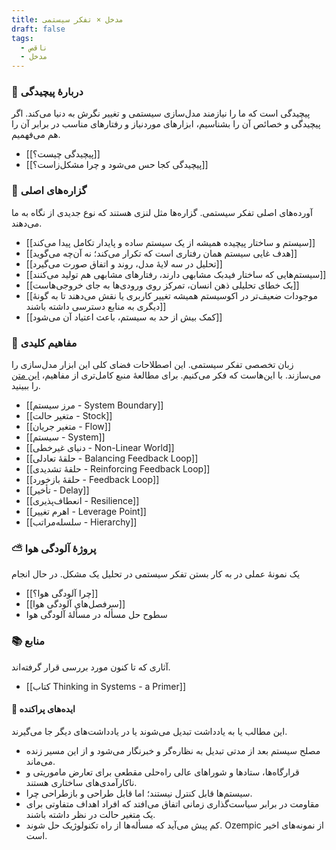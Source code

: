 ```yaml
---
title: مدخل × تفکر سیستمی
draft: false
tags:
  - ناقص
  - مدخل
---
```

### 🌌 دربارهٔ پیچیدگی

پیچیدگی است که ما را نیازمند مدل‌سازی سیستمی و تغییر نگرش به دنیا می‌کند. اگر پیچیدگی و خصائص آن را بشناسیم، ابزارهای موردنیاز و رفتارهای مناسب در برابر آن را هم می‌فهمیم.

- [[پیچیدگی چیست؟]]
- [[پیچیدگی کجا حس می‌شود و چرا مشکل‌زاست؟]]

### 👑 گزاره‌های اصلی

آورده‌های اصلی تفکر سیستمی. گزاره‌ها مثل لنزی هستند که نوع جدیدی از نگاه به ما می‌دهند.

- [[سیستم و ساختار پیچیده همیشه از یک سیستم ساده و پایدار تکامل پیدا می‌کند]]
- [[هدف غایی سیستم همان رفتاری است که تکرار می‌کند؛ نه آن‌چه می‌گوید]]
- [[تحلیل در سه لایهٔ مدل، روند و اتفاق صورت می‌گیرد]]
- [[سیستم‌هایی که ساختار فیدبک مشابهی دارند، رفتارهای مشابهی هم تولید می‌کنند]]
- [[یک خطای تحلیلی ذهن انسان، تمرکز روی ورودی‌ها به جای خروجی‌هاست]]
- [[موجودات ضعیف‌تر در اکوسیستم همیشه تغییر کاربری یا نقش می‌دهند تا به گونهٔ دیگری به منابع دسترسی داشته باشند]]
- [[کمک بیش از حد به سیستم، باعث اعتیاد آن می‌شود]]

### 🔑 مفاهیم کلیدی

زبان تخصصی تفکر سیستمی. این اصطلاحات فضای کلی این ابزار مدل‌سازی را می‌سازند. با این‌هاست که فکر می‌کنیم. برای مطالعهٔ منبع کامل‌تری از مفاهیم، [این متن](https://www.linkedin.com/pulse/systems-thinking-terms-concepts-graham-berrisford/) را ببینید.

- [[مرز سیستم - System Boundary]]
- [[متغیر حالت - Stock]]
- [[متغیر جریان - Flow]]
- [[سیستم - System]]
- [[دنیای غیرخطی - Non-Linear World]]
- [[حلقهٔ تعادلی - Balancing Feedback Loop]]
- [[حلقهٔ تشدیدی - Reinforcing Feedback Loop]]
- [[حلقهٔ بازخورد - Feedback Loop]]
- [[تأخیر - Delay]]
- [[انعطاف‌پذیری - Resilience]]
- [[اهرم تغییر - Leverage Point]]
- [[سلسله‌مراتب - Hierarchy]]

### ⛅ پروژهٔ آلودگی هوا

یک نمونهٔ عملی در به کار بستن تفکر سیستمی در تحلیل یک مشکل. در حال انجام 

- [[چرا آلودگی هوا؟]]
- [[سرفصل‌های آلودگی هوا]]
- سطوح حل مسأله در مسألهٔ آلودگی هوا

### 📚 منابع

آثاری که تا کنون مورد بررسی قرار گرفته‌اند.

- [[کتاب Thinking in Systems - a Primer]]

#### 📝 ایده‌های پراکنده

این مطالب یا به یادداشت تبدیل می‌شوند یا در یادداشت‌های دیگر جا می‌گیرند.

- مصلح سیستم بعد از مدتی تبدیل به نظاره‌گر و خبرنگار می‌شود و از این مسیر زنده می‌ماند.
- قرارگاه‌ها، ستادها و شوراهای عالی راه‌حلی مقطعی برای تعارض ماموریتی و ناکارآمدی‌های ساختاری هستند.
- سیستم‌ها قابل کنترل نیستند؛ اما قابل طراحی و بازطراحی چرا.
- مقاومت در برابر سیاست‌گذاری زمانی اتفاق می‌افتد که افراد اهداف متفاوتی برای یک متغیر حالت در نظر داشته باشند.
- کم پیش می‌آید که مسأله‌ها از راه تکنولوژیک حل شوند. Ozempic از نمونه‌های اخیر است.